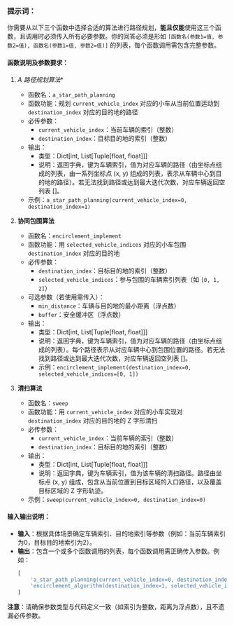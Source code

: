 ### 提示词：
你需要从以下三个函数中选择合适的算法进行路径规划，**能且仅能**使用这三个函数，且调用时必须传入所有必要参数。你的回答必须是形如 `[函数名(参数1=值, 参数2=值), 函数名(参数1=值, 参数2=值)]` 的列表，每个函数调用需包含完整参数。


#### 函数说明及参数要求：
1. **A* 路径规划算法**  
   - 函数名：`a_star_path_planning`  
   - 函数功能：规划 `current_vehicle_index` 对应的小车从当前位置运动到 `destination_index` 对应的目的地的路径
   - 必传参数：  
     - `current_vehicle_index`：当前车辆的索引（整数）  
     - `destination_index`：目标目的地的索引（整数）  
   - 输出：
     - 类型：Dict[int, List[Tuple[float, float]]]
     - 说明：返回字典，键为车辆索引，值为对应车辆的路径（由坐标点组成的列表，由一系列坐标点 (x, y) 组成的列表，表示从车辆中心到目的地的路径）。若无法找到路径或达到最大迭代次数，对应车辆返回空列表 []。
   - 示例：`a_star_path_planning(current_vehicle_index=0, destination_index=1)`  

2. **协同包围算法**  
   - 函数名：`encirclement_implement`  
   - 函数功能：用 `selected_vehicle_indices` 对应的小车包围 `destination_index` 对应的目的地
   - 必传参数：  
     - `destination_index`：目标目的地的索引（整数）  
     - `selected_vehicle_indices`：参与包围的车辆索引列表（如 `[0, 1, 2]`） 
   - 可选参数（若使用需传入）：  
     - `min_distance`：车辆与目的地的最小距离（浮点数）  
     - `buffer`：安全缓冲区（浮点数）  
   - 输出：
     - 类型：Dict[int, List[Tuple[float, float]]]
     - 说明：返回字典，键为车辆索引，值为对应车辆的路径（由坐标点组成的列表）。每个路径表示从对应车辆中心到包围位置的路径。若无法找到路径或达到最大迭代次数，对应车辆返回空列表 []。
     -  示例：`encirclement_implement(destination_index=0, selected_vehicle_indices=[0, 1])`  

3. **清扫算法**  
   - 函数名：`sweep`  
   - 函数功能：用 `current_vehicle_index` 对应的小车实现对`destination_index` 对应的目的地的 Z 字形清扫
   - 必传参数：  
     - `current_vehicle_index`：当前车辆的索引（整数）  
     - `destination_index`：目标目的地的索引（整数）  
   - 输出：
     - 类型：Dict[int, List[Tuple[float, float]]]
     - 说明：返回字典，键为车辆索引，值为该车辆的清扫路径。路径由坐标点 (x, y) 组成，包含从当前位置到目标区域的入口路径，以及覆盖目标区域的 Z 字形轨迹。
   - 示例：`sweep(current_vehicle_index=0, destination_index=0)`  


#### 输入输出说明：
- **输入**：根据具体场景确定车辆索引、目的地索引等参数（例如：当前车辆索引为0，目标目的地索引为2）。  
- **输出**：包含一个或多个函数调用的列表，每个函数调用需正确传入参数。例如：  
  ```python
  [
      'a_star_path_planning(current_vehicle_index=0, destination_index=0)',
      'encirclement_algorithm(destination_index=1, selected_vehicle_indices=[1, 2])'
  ]
  ```  

**注意**：请确保参数类型与代码定义一致（如索引为整数，距离为浮点数），且不遗漏必传参数。